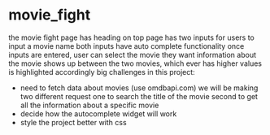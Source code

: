 # movie_fight
the movie fight page has heading on top
page has two inputs for users to input a movie name
both inputs have auto complete functionality
once inputs are entered, user can select the movie they want
information about the movie shows up
between the two movies, which ever has higher values is highlighted accordingly
big challenges in this project:
- need to fetch data about movies (use omdbapi.com)
we will be making two different request
one to search the title of the movie
second to get all the information about a specific movie
- decide how the autocomplete widget will work
- style the project better with css